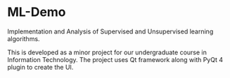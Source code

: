 # ML-Demo
Implementation and Analysis of Supervised and Unsupervised learning algorithms.

This is developed as a minor project for our undergraduate course in Information Technology. The project uses Qt framework along with PyQt 4 plugin to create the UI.
